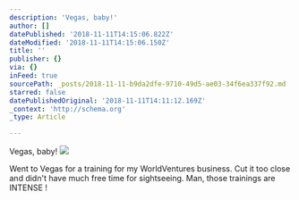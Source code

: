 ```yaml
---
description: 'Vegas, baby!'
author: []
datePublished: '2018-11-11T14:15:06.822Z'
dateModified: '2018-11-11T14:15:06.150Z'
title: ''
publisher: {}
via: {}
inFeed: true
sourcePath: _posts/2018-11-11-b9da2dfe-9710-49d5-ae03-34f6ea337f92.md
starred: false
datePublishedOriginal: '2018-11-11T14:11:12.169Z'
_context: 'http://schema.org'
_type: Article

---
```

Vegas, baby!
![](https://the-grid-user-content.s3-us-west-2.amazonaws.com/9c2f6458-5761-495c-92d8-01ad0ca6de4f.jpg)

Went to Vegas for a training for my WorldVentures business. Cut it too close and didn't have much free time for sightseeing. Man, those trainings are INTENSE !